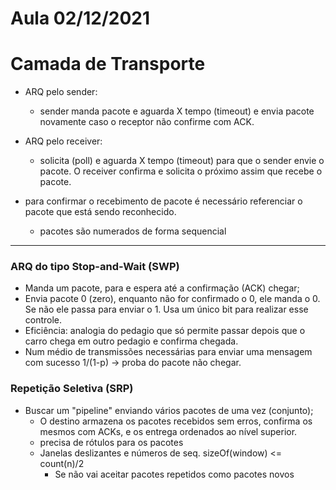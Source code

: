 # Aula 02/12/2021

# Camada de Transporte

- ARQ pelo sender:
    - sender manda pacote e aguarda X tempo (timeout) e envia pacote novamente caso o receptor não confirme com ACK.
- ARQ pelo receiver:
    - solicita (poll) e aguarda X tempo (timeout) para que o sender envie o pacote. O receiver confirma e solicita o próximo assim que recebe o pacote.

- para confirmar o recebimento de pacote é necessário referenciar o pacote que está sendo reconhecido.
    - pacotes são numerados de forma sequencial
--- 

### ARQ do tipo Stop-and-Wait (SWP)

- Manda um pacote, para e espera até a confirmação (ACK) chegar;
- Envia pacote 0 (zero), enquanto não for confirmado o 0, ele manda o 0. Se não ele passa para enviar o 1. Usa um único bit para realizar esse controle.
- Eficiência: analogia do pedagio que só permite passar depois que o carro chega em outro pedagio e confirma chegada.
- Num médio de transmissões necessárias para enviar uma mensagem com sucesso 1/(1-p) -> proba do pacote não chegar.

### Repetição Seletiva (SRP)

- Buscar um "pipeline" enviando vários pacotes de uma vez (conjunto);
    - O destino armazena os pacotes recebidos sem erros, confirma os mesmos com ACKs, e os entrega ordenados ao nível superior.
    - precisa de rótulos para os pacotes
    - Janelas deslizantes e números de seq. sizeOf(window) <= count(n)/2
      - Se não vai aceitar pacotes repetidos como pacotes novos